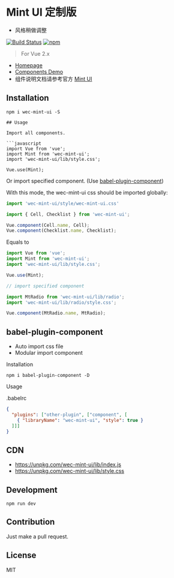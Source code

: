 # Mint UI 定制版

- 风格稍做调整

[![Build Status](https://travis-ci.org/njfed/mint-ui.svg?branch=wec-mint-ui)](https://travis-ci.org/njfed/mint-ui)
[![npm](https://img.shields.io/npm/v/wec-mint-ui.svg?maxAge=3600)](https://www.npmjs.com/package/wec-mint-ui)

> For Vue 2.x

- [Homepage](https://github.com/njfed/mint-ui)
- [Components Demo](https://njfed.github.io/mint-ui/)
- 组件说明文档请参考官方 [Mint UI](http://mint-ui.github.io/docs)

## Installation
```shell
npm i wec-mint-ui -S

## Usage

Import all components.

```javascript
import Vue from 'vue';
import Mint from 'wec-mint-ui';
import 'wec-mint-ui/lib/style.css';

Vue.use(Mint);
```

Or import specified component. (Use [babel-plugin-component](https://www.npmjs.com/package/babel-plugin-component))

With this mode, the wec-mint-ui css should be imported globally:

```javascript
import 'wec-mint-ui/style/wec-mint-ui.css'
```

```javascript
import { Cell, Checklist } from 'wec-mint-ui';

Vue.component(Cell.name, Cell);
Vue.component(Checklist.name, Checklist);
```


Equals to

```javascript
import Vue from 'vue';
import Mint from 'wec-mint-ui';
import 'wec-mint-ui/lib/style.css';

Vue.use(Mint);

// import specified component

import MtRadio from 'wec-mint-ui/lib/radio';
import 'wec-mint-ui/lib/radio/style.css';

Vue.component(MtRadio.name, MtRadio);
```

## babel-plugin-component
- Auto import css file
- Modular import component

Installation
```shell
npm i babel-plugin-component -D
```

Usage

.babelrc
```json
{
  "plugins": ["other-plugin", ["component", [
    { "libraryName": "wec-mint-ui", "style": true }
  ]]]
}
```

## CDN

- https://unpkg.com/wec-mint-ui/lib/index.js
- https://unpkg.com/wec-mint-ui/lib/style.css

## Development

```shell
npm run dev
```

## Contribution
Just make a pull request.

## License
MIT
